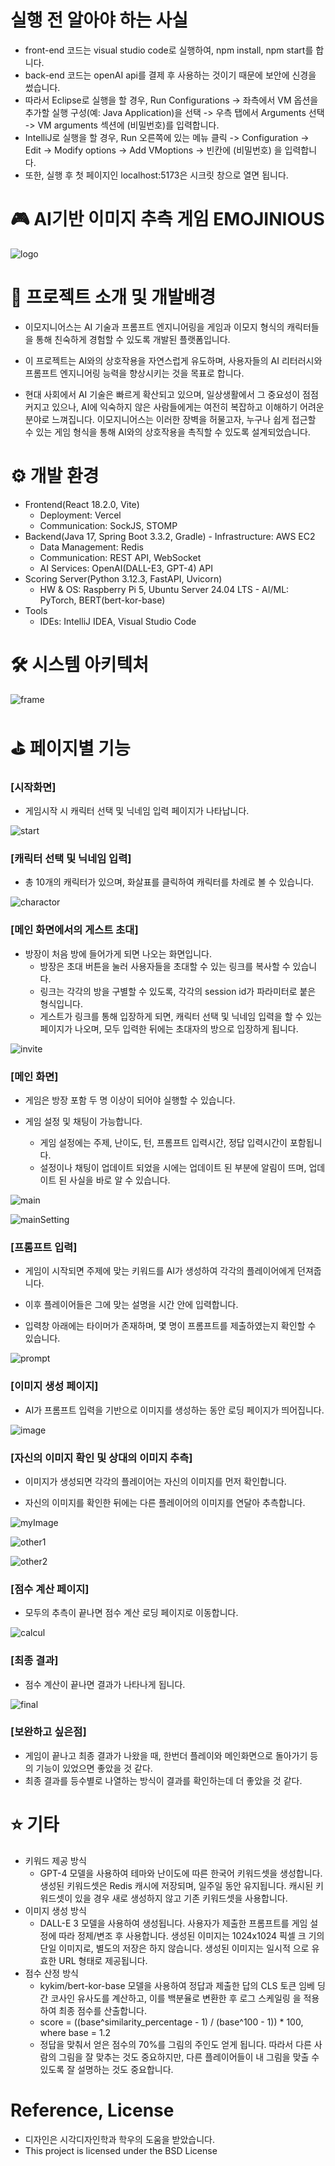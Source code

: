 # 실행 전 알아야 하는 사실
- front-end 코드는 visual studio code로 실행하여, npm install, npm start를 합니다.
- back-end 코드는 openAI api를 결제 후 사용하는 것이기 때문에 보안에 신경을 썼습니다.
- 따라서 Eclipse로 실행을 할 경우, Run Configurations -> 좌측에서 VM 옵션을 추가할 실행 구성(예: Java Application)을 선택 -> 우측 탭에서 Arguments 선택 -> VM arguments 섹션에 (비밀번호)를 입력합니다.
- IntelliJ로 실행을 할 경우, Run 오른쪽에 있는 메뉴 클릭 -> Configuration -> Edit -> Modify options -> Add VMoptions -> 빈칸에 (비밀번호) 을 입력합니다.
- 또한, 실행 후 첫 페이지인 localhost:5173은 시크릿 창으로 열면 됩니다.

# 🎮 AI기반 이미지 추측 게임 EMOJINIOUS

![logo](/image/1.png)

# 📃 프로젝트 소개 및 개발배경

- 이모지니어스는 AI 기술과 프롬프트 엔지니어링을 게임과 이모지 형식의 캐릭터들을 통해 친숙하게 경험할 수 있도록 개발된 플랫폼입니다.

- 이 프로젝트는 AI와의 상호작용을 자연스럽게 유도하며, 사용자들의 AI 리터러시와 프롬프트 엔지니어링 능력을 향상시키는 것을 목표로 합니다.

- 현대 사회에서 AI 기술은 빠르게 확산되고 있으며, 일상생활에서 그 중요성이 점점 커지고 있으나, AI에 익숙하지 않은 사람들에게는 여전히 복잡하고 이해하기 어려운 분야로 느껴집니다. 이모지니어스는 이러한 장벽을 허물고자, 누구나 쉽게 접근할 수 있는 게임 형식을 통해 AI와의 상호작용을 촉직할 수 있도록 설계되었습니다.

# ⚙️ 개발 환경

- Frontend(React 18.2.0, Vite)
  - Deployment: Vercel
  - Communication: SockJS, STOMP
- Backend(Java 17, Spring Boot 3.3.2, Gradle) - Infrastructure: AWS EC2
  - Data Management: Redis
  - Communication: REST API, WebSocket
  - AI Services: OpenAI(DALL-E3, GPT-4) API
- Scoring Server(Python 3.12.3, FastAPI, Uvicorn)
  - HW & OS: Raspberry Pi 5, Ubuntu Server 24.04 LTS - AI/ML: PyTorch, BERT(bert-kor-base)
- Tools
  - IDEs: IntelliJ IDEA, Visual Studio Code

# 🛠️ 시스템 아키텍처

![frame](/image/2.png)

# ⛳️ 페이지별 기능

### [시작화면]

- 게임시작 시 캐릭터 선택 및 닉네임 입력 페이지가 나타납니다.

![start](/image/3.png)

### [캐릭터 선택 및 닉네임 입력]

- 총 10개의 캐릭터가 있으며, 화살표를 클릭하여 캐릭터를 차례로 볼 수 있습니다. 

![charactor](/image/4.png)

### [메인 화면에서의 게스트 초대]

- 방장이 처음 방에 들어가게 되면 나오는 화면입니다.
  - 방장은 초대 버튼을 눌러 사용자들을 초대할 수 있는 링크를 복사할 수 있습니다.
  - 링크는 각각의 방을 구별할 수 있도록, 각각의 session id가 파라미터로 붙은 형식입니다.
  - 게스트가 링크를 통해 입장하게 되면, 캐릭터 선택 및 닉네임 입력을 할 수 있는 페이지가 나오며, 모두 입력한 뒤에는 초대자의 방으로 입장하게 됩니다.

![invite](/image/5.png)

### [메인 화면]

- 게임은 방장 포함 두 명 이상이 되어야 실행할 수 있습니다.

- 게임 설정 및 채팅이 가능합니다.
  - 게임 설정에는 주제, 난이도, 턴, 프롬프트 입력시간, 정답 입력시간이 포함됩니다. 
  - 설정이나 채팅이 업데이트 되었을 시에는 업데이트 된 부분에 알림이 뜨며, 업데이트 된 사실을 바로 알 수 있습니다.   

![main](/image/6.png)

![mainSetting](/image/7.png)

### [프롬프트 입력]

- 게임이 시작되면 주제에 맞는 키워드를 AI가 생성하여 각각의 플레이어에게 던져줍니다.

- 이후 플레이어들은 그에 맞는 설명을 시간 안에 입력합니다.

- 입력창 아래에는 타이머가 존재하며, 몇 명이 프롬프트를 제출하였는지 확인할 수 있습니다. 

![prompt](/image/8.png)

### [이미지 생성 페이지]

- AI가 프롬프트 입력을 기반으로 이미지를 생성하는 동안 로딩 페이지가 띄어집니다.

![image](/image/9.png)

### [자신의 이미지 확인 및 상대의 이미지 추측]

- 이미지가 생성되면 각각의 플레이어는 자신의 이미지를 먼저 확인합니다.

- 자신의 이미지를 확인한 뒤에는 다른 플레이어의 이미지를 연달아 추측합니다.

![myImage](/image/10.png)

![other1](/image/11.png)

![other2](/image/12.png)

### [점수 계산 페이지]

- 모두의 추측이 끝나면 점수 계산 로딩 페이지로 이동합니다.

![calcul](/image/13.png)

### [최종 결과]

- 점수 계산이 끝나면 결과가 나타나게 됩니다.

![final](/image/14.png)

### [보완하고 싶은점]

- 게임이 끝나고 최종 결과가 나왔을 때, 한번더 플레이와 메인화면으로 돌아가기 등의 기능이 있었으면 좋았을 것 같다.
- 최종 결과를 등수별로 나열하는 방식이 결과를 확인하는데 더 좋았을 것 같다.

# ⭐️ 기타

- 키워드 제공 방식
  - GPT-4 모델을 사용하여 테마와 난이도에 따른 한국어 키워드셋을 생성합니다. 생성된 키워드셋은 Redis 캐시에 저장되며, 일주일 동안 유지됩니다. 캐시된 키워드셋이 있을 경우 새로 생성하지 않고 기존 키워드셋을 사용합니다.
- 이미지 생성 방식
  - DALL-E 3 모델을 사용하여 생성됩니다. 사용자가 제출한 프롬프트를 게임 설정에 따라 정제/변조 후 사용합니다. 생성된 이미지는 1024x1024 픽셀 크 기의 단일 이미지로, 별도의 저장은 하지 않습니다. 생성된 이미지는 일시적 으로 유효한 URL 형태로 제공됩니다.
- 점수 산정 방식
  - kykim/bert-kor-base 모델을 사용하여 정답과 제출한 답의 CLS 토큰 임베 딩 간 코사인 유사도를 계산하고, 이를 백분율로 변환한 후 로그 스케일링 을 적용하여 최종 점수를 산출합니다.
  - score = ((base^similarity_percentage - 1) / (base^100 - 1)) * 100, where base = 1.2
  - 정답을 맞춰서 얻은 점수의 70%를 그림의 주인도 얻게 됩니다. 따라서 다른 사람의 그림을 잘 맞추는 것도 중요하지만, 다른 플레이어들이 내 그림을 맞출 수 있도록 잘 설명하는 것도 중요합니다.

# Reference, License
- 디자인은 시각디자인학과 학우의 도움을 받았습니다.
- This project is licensed under the BSD License


